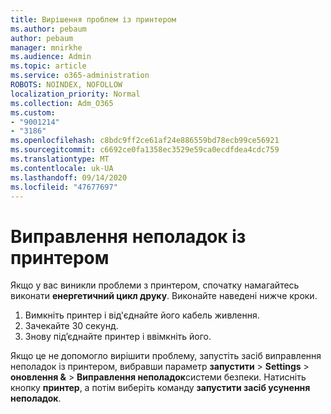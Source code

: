 ```yaml
---
title: Вирішення проблем із принтером
ms.author: pebaum
author: pebaum
manager: mnirkhe
ms.audience: Admin
ms.topic: article
ms.service: o365-administration
ROBOTS: NOINDEX, NOFOLLOW
localization_priority: Normal
ms.collection: Adm_O365
ms.custom:
- "9001214"
- "3186"
ms.openlocfilehash: c8bdc9ff2ce61af24e886559bd78ecb99ce56921
ms.sourcegitcommit: c6692ce0fa1358ec3529e59ca0ecdfdea4cdc759
ms.translationtype: MT
ms.contentlocale: uk-UA
ms.lasthandoff: 09/14/2020
ms.locfileid: "47677697"
---
```

# <a name="troubleshoot-your-printer"></a>Виправлення неполадок із принтером

Якщо у вас виникли проблеми з принтером, спочатку намагайтесь виконати **енергетичний цикл друку**. Виконайте наведені нижче кроки.

1. Вимкніть принтер і від'єднайте його кабель живлення.
2. Зачекайте 30 секунд.
3. Знову під’єднайте принтер і ввімкніть його.

Якщо це не допомогло вирішити проблему, запустіть засіб виправлення неполадок із принтером, вибравши параметр **запустити**  >  **Settings**  >  **оновлення &**  >  **Виправлення неполадок**системи безпеки. Натисніть кнопку **принтер**, а потім виберіть команду **запустити засіб усунення неполадок**.
